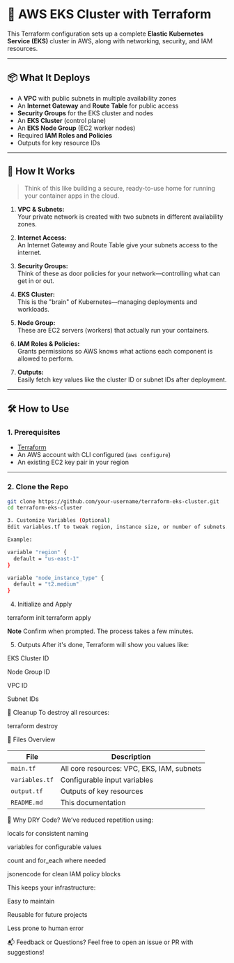 # 🚀 AWS EKS Cluster with Terraform

This Terraform configuration sets up a complete **Elastic Kubernetes Service (EKS)** cluster in AWS, along with networking, security, and IAM resources.

---

## 📦 What It Deploys

- A **VPC** with public subnets in multiple availability zones
- An **Internet Gateway** and **Route Table** for public access
- **Security Groups** for the EKS cluster and nodes
- An **EKS Cluster** (control plane)
- An **EKS Node Group** (EC2 worker nodes)
- Required **IAM Roles and Policies**
- Outputs for key resource IDs

---

## 🧠 How It Works

> Think of this like building a secure, ready-to-use home for running your container apps in the cloud.

1. **VPC & Subnets:**  
   Your private network is created with two subnets in different availability zones.

2. **Internet Access:**  
   An Internet Gateway and Route Table give your subnets access to the internet.

3. **Security Groups:**  
   Think of these as door policies for your network—controlling what can get in or out.

4. **EKS Cluster:**  
   This is the "brain" of Kubernetes—managing deployments and workloads.

5. **Node Group:**  
   These are EC2 servers (workers) that actually run your containers.

6. **IAM Roles & Policies:**  
   Grants permissions so AWS knows what actions each component is allowed to perform.

7. **Outputs:**  
   Easily fetch key values like the cluster ID or subnet IDs after deployment.

---

## 🛠️ How to Use

### 1. Prerequisites

- [Terraform](https://www.terraform.io/downloads.html)
- An AWS account with CLI configured (`aws configure`)
- An existing EC2 key pair in your region

---

### 2. Clone the Repo

```bash
git clone https://github.com/your-username/terraform-eks-cluster.git
cd terraform-eks-cluster

3. Customize Variables (Optional)
Edit variables.tf to tweak region, instance size, or number of subnets.

Example:

variable "region" {
  default = "us-east-1"
}

variable "node_instance_type" {
  default = "t2.medium"
}
```

4. Initialize and Apply

terraform init
terraform apply



**Note** Confirm when prompted. The process takes a few minutes.

5. Outputs
After it's done, Terraform will show you values like:

EKS Cluster ID

Node Group ID

VPC ID

Subnet IDs

🧹 Cleanup
To destroy all resources:

terraform destroy


📄 Files Overview

| File           | Description                                |
| -------------- | ------------------------------------------ |
| `main.tf`      | All core resources: VPC, EKS, IAM, subnets |
| `variables.tf` | Configurable input variables               |
| `output.tf`    | Outputs of key resources                   |
| `README.md`    | This documentation                         |

🧠 Why DRY Code?
We’ve reduced repetition using:

locals for consistent naming

variables for configurable values

count and for_each where needed

jsonencode for clean IAM policy blocks

This keeps your infrastructure:

Easy to maintain

Reusable for future projects

Less prone to human error


📬 Feedback or Questions?
Feel free to open an issue or PR with suggestions!
